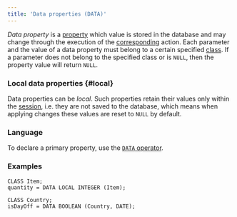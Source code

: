 ```yaml
---
title: 'Data properties (DATA)'
---
```


*Data property* is a [property](Properties.md) which value is stored in the database and may change through the execution of the [corresponding](Property_change_CHANGE.md) action. Each parameter and the value of a data property must belong to a certain specified [class](Classes.md). If a parameter does not belong to the specified class or is `NULL`, then the property value will return `NULL`. 

### Local data properties {#local}

Data properties can be *local*. Such properties retain their values only within the [session](Change_sessions.md), i.e. they are not saved to the database, which means when applying changes these values are reset to `NULL` by default.

### Language

To declare a primary property, use the [`DATA` operator](DATA_operator.md).

### Examples


```lsf
CLASS Item;
quantity = DATA LOCAL INTEGER (Item);

CLASS Country;
isDayOff = DATA BOOLEAN (Country, DATE);
```
